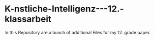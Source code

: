 # K-nstliche-Intelligenz---12.-klassarbeit
In this Repository are a bunch of additional Files for my 12. grade paper.
